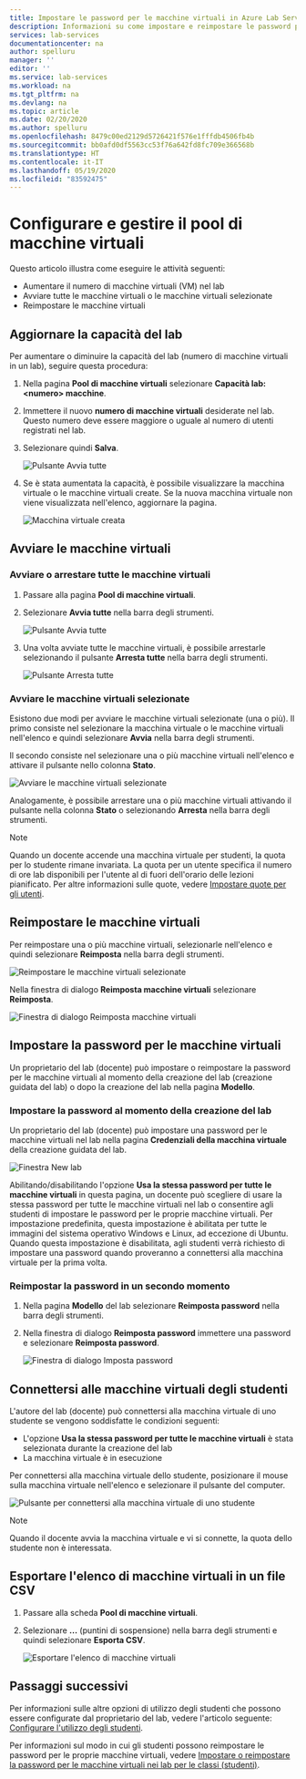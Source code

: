 ```yaml
---
title: Impostare le password per le macchine virtuali in Azure Lab Services | Microsoft Docs
description: Informazioni su come impostare e reimpostare le password per le macchine virtuali (VM) in lab per le classi di Azure Lab Services.
services: lab-services
documentationcenter: na
author: spelluru
manager: ''
editor: ''
ms.service: lab-services
ms.workload: na
ms.tgt_pltfrm: na
ms.devlang: na
ms.topic: article
ms.date: 02/20/2020
ms.author: spelluru
ms.openlocfilehash: 8479c00ed2129d5726421f576e1fffdb4506fb4b
ms.sourcegitcommit: bb0afd0df5563cc53f76a642fd8fc709e366568b
ms.translationtype: HT
ms.contentlocale: it-IT
ms.lasthandoff: 05/19/2020
ms.locfileid: "83592475"
---
```

# <a name="set-up-and-manage-virtual-machine-pool"></a>Configurare e gestire il pool di macchine virtuali 
Questo articolo illustra come eseguire le attività seguenti:

- Aumentare il numero di macchine virtuali (VM) nel lab
- Avviare tutte le macchine virtuali o le macchine virtuali selezionate 
- Reimpostare le macchine virtuali

## <a name="update-the-lab-capacity"></a>Aggiornare la capacità del lab
Per aumentare o diminuire la capacità del lab (numero di macchine virtuali in un lab), seguire questa procedura:

1. Nella pagina **Pool di macchine virtuali** selezionare **Capacità lab: &lt;numero&gt; macchine**.
2. Immettere il nuovo **numero di macchine virtuali** desiderate nel lab. Questo numero deve essere maggiore o uguale al numero di utenti registrati nel lab. 
3. Selezionare quindi **Salva**. 

    ![Pulsante Avvia tutte](../media/how-to-set-virtual-machine-passwords/number-of-vms-in-lab.png)
4. Se è stata aumentata la capacità, è possibile visualizzare la macchina virtuale o le macchine virtuali create. Se la nuova macchina virtuale non viene visualizzata nell'elenco, aggiornare la pagina. 

    ![Macchina virtuale creata](../media/how-to-set-virtual-machine-passwords/vm-being-created.png)

## <a name="start-vms"></a>Avviare le macchine virtuali

### <a name="start-ot-stop-all-vms"></a>Avviare o arrestare tutte le macchine virtuali
1. Passare alla pagina **Pool di macchine virtuali**. 
2. Selezionare **Avvia tutte** nella barra degli strumenti. 

    ![Pulsante Avvia tutte](../media/how-to-set-virtual-machine-passwords/start-all-vms-button.png)
3. Una volta avviate tutte le macchine virtuali, è possibile arrestarle selezionando il pulsante **Arresta tutte** nella barra degli strumenti. 

    ![Pulsante Arresta tutte](../media/how-to-set-virtual-machine-passwords/stop-all-vms-button.png)

### <a name="start-selected-vms"></a>Avviare le macchine virtuali selezionate
Esistono due modi per avviare le macchine virtuali selezionate (una o più). Il primo consiste nel selezionare la macchina virtuale o le macchine virtuali nell'elenco e quindi selezionare **Avvia** nella barra degli strumenti. 

Il secondo consiste nel selezionare una o più macchine virtuali nell'elenco e attivare il pulsante nello colonna **Stato**. 

![Avviare le macchine virtuali selezionate](../media/how-to-set-virtual-machine-passwords/start-selected-vms.png)

Analogamente, è possibile arrestare una o più macchine virtuali attivando il pulsante nella colonna **Stato** o selezionando **Arresta** nella barra degli strumenti. 

> [!NOTE]
> Quando un docente accende una macchina virtuale per studenti, la quota per lo studente rimane invariata. La quota per un utente specifica il numero di ore lab disponibili per l'utente al di fuori dell'orario delle lezioni pianificato. Per altre informazioni sulle quote, vedere [Impostare quote per gli utenti](how-to-configure-student-usage.md?#set-quotas-for-users).

## <a name="reset-vms"></a>Reimpostare le macchine virtuali
Per reimpostare una o più macchine virtuali, selezionarle nell'elenco e quindi selezionare **Reimposta** nella barra degli strumenti. 

![Reimpostare le macchine virtuali selezionate](../media/how-to-set-virtual-machine-passwords/reset-vm-button.png)

Nella finestra di dialogo **Reimposta macchine virtuali** selezionare **Reimposta**. 

![Finestra di dialogo Reimposta macchine virtuali](../media/how-to-set-virtual-machine-passwords/reset-vms-dialog.png)



## <a name="set-password-for-vms"></a>Impostare la password per le macchine virtuali
Un proprietario del lab (docente) può impostare o reimpostare la password per le macchine virtuali al momento della creazione del lab (creazione guidata del lab) o dopo la creazione del lab nella pagina **Modello**. 

### <a name="set-password-at-the-time-of-lab-creation"></a>Impostare la password al momento della creazione del lab
Un proprietario del lab (docente) può impostare una password per le macchine virtuali nel lab nella pagina **Credenziali della macchina virtuale** della creazione guidata del lab.

![Finestra New lab](../media/tutorial-setup-classroom-lab/virtual-machine-credentials.png)

Abilitando/disabilitando l'opzione **Usa la stessa password per tutte le macchine virtuali** in questa pagina, un docente può scegliere di usare la stessa password per tutte le macchine virtuali nel lab o consentire agli studenti di impostare le password per le proprie macchine virtuali. Per impostazione predefinita, questa impostazione è abilitata per tutte le immagini del sistema operativo Windows e Linux, ad eccezione di Ubuntu. Quando questa impostazione è disabilitata, agli studenti verrà richiesto di impostare una password quando proveranno a connettersi alla macchina virtuale per la prima volta. 

### <a name="reset-password-later"></a>Reimpostar la password in un secondo momento

1. Nella pagina **Modello** del lab selezionare **Reimposta password** nella barra degli strumenti. 
1. Nella finestra di dialogo **Reimposta password** immettere una password e selezionare **Reimposta password**.
    
    ![Finestra di dialogo Imposta password](../media/how-to-set-virtual-machine-passwords/set-password.png)

## <a name="connect-to-student-vms"></a>Connettersi alle macchine virtuali degli studenti
L'autore del lab (docente) può connettersi alla macchina virtuale di uno studente se vengono soddisfatte le condizioni seguenti: 

- L'opzione **Usa la stessa password per tutte le macchine virtuali** è stata selezionata durante la creazione del lab
- La macchina virtuale è in esecuzione 

 Per connettersi alla macchina virtuale dello studente, posizionare il mouse sulla macchina virtuale nell'elenco e selezionare il pulsante del computer.  

![Pulsante per connettersi alla macchina virtuale di uno studente](../media/how-to-set-virtual-machine-passwords/connect-student-vm.png)

> [!NOTE]
> Quando il docente avvia la macchina virtuale e vi si connette, la quota dello studente non è interessata. 

## <a name="export-list-of-virtual-machines-to-a-csv-file"></a>Esportare l'elenco di macchine virtuali in un file CSV

1. Passare alla scheda **Pool di macchine virtuali**.
2. Selezionare **...** (puntini di sospensione) nella barra degli strumenti e quindi selezionare **Esporta CSV**. 

    ![Esportare l'elenco di macchine virtuali](../media/how-to-export-users-virtual-machines-csv/virtual-machines-export-csv.png)

## <a name="next-steps"></a>Passaggi successivi
Per informazioni sulle altre opzioni di utilizzo degli studenti che possono essere configurate dal proprietario del lab, vedere l'articolo seguente: [Configurare l'utilizzo degli studenti](how-to-configure-student-usage.md).

Per informazioni sul modo in cui gli studenti possono reimpostare le password per le proprie macchine virtuali, vedere [Impostare o reimpostare la password per le macchine virtuali nei lab per le classi (studenti)](how-to-set-virtual-machine-passwords-student.md).